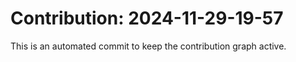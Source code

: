 # Contribution: 2024-11-29-19-57
This is an automated commit to keep the contribution graph active.
